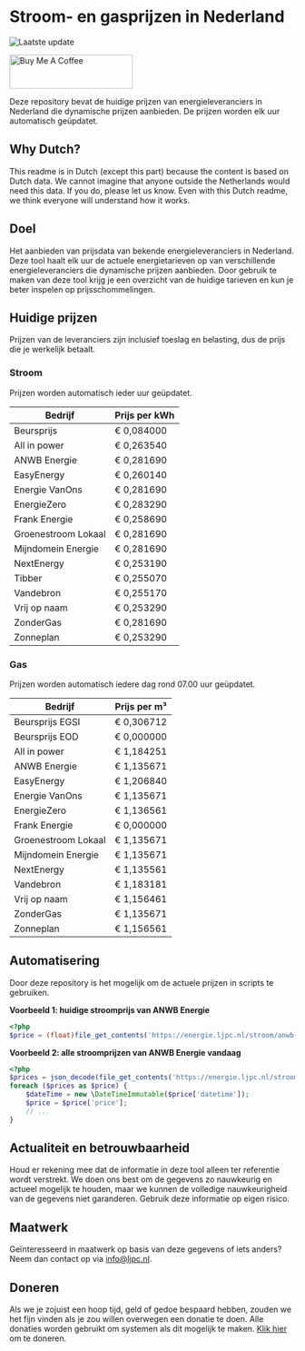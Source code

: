 # Stroom- en gasprijzen in Nederland

![Laatste update](https://img.shields.io/badge/laatste%20update-2024--05--09%2006%3A00%20CET-brightgreen)

<a href="https://www.buymeacoffee.com/Lars-" target="_blank"><img src="https://cdn.buymeacoffee.com/buttons/v2/default-orange.png" alt="Buy Me A Coffee" height="60" style="height: 60px !important;width: 217px !important;" ></a>

Deze repository bevat de huidige prijzen van energieleveranciers in Nederland die dynamische prijzen aanbieden. De prijzen worden elk uur automatisch geüpdatet.

## Why Dutch?

This readme is in Dutch (except this part) because the content is based on Dutch data. We cannot imagine that anyone outside the Netherlands would need this data. If you do, please let us know. Even with this Dutch readme, we think
everyone will understand how it works.

## Doel

Het aanbieden van prijsdata van bekende energieleveranciers in Nederland. Deze tool haalt elk uur de actuele energietarieven op van verschillende energieleveranciers die dynamische prijzen aanbieden. Door gebruik te maken van deze tool
krijg je een overzicht van de huidige tarieven en kun je beter inspelen op prijsschommelingen.

## Huidige prijzen

Prijzen van de leveranciers zijn inclusief toeslag en belasting, dus de prijs die je werkelijk betaalt.

### Stroom

Prijzen worden automatisch ieder uur geüpdatet.

 Bedrijf | Prijs per kWh 
---------|---------------
Beursprijs | € 0,084000
All in power | € 0,263540
ANWB Energie | € 0,281690
EasyEnergy | € 0,260140
Energie VanOns | € 0,281690
EnergieZero | € 0,283290
Frank Energie | € 0,258690
Groenestroom Lokaal | € 0,281690
Mijndomein Energie | € 0,281690
NextEnergy | € 0,253190
Tibber | € 0,255070
Vandebron | € 0,255170
Vrij op naam | € 0,253290
ZonderGas | € 0,281690
Zonneplan | € 0,253290


### Gas

Prijzen worden automatisch iedere dag rond 07.00 uur geüpdatet.

 Bedrijf | Prijs per m³ 
---------|--------------
Beursprijs EGSI | € 0,306712
Beursprijs EOD | € 0,000000
All in power | € 1,184251
ANWB Energie | € 1,135671
EasyEnergy | € 1,206840
Energie VanOns | € 1,135671
EnergieZero | € 1,136561
Frank Energie | € 0,000000
Groenestroom Lokaal | € 1,135671
Mijndomein Energie | € 1,135671
NextEnergy | € 1,135561
Vandebron | € 1,183181
Vrij op naam | € 1,156461
ZonderGas | € 1,135671
Zonneplan | € 1,156561


## Automatisering

Door deze repository is het mogelijk om de actuele prijzen in scripts te gebruiken.

**Voorbeeld 1: huidige stroomprijs van ANWB Energie**

```php
<?php
$price = (float)file_get_contents('https://energie.ljpc.nl/stroom/anwb-energie-nu.txt');

```

**Voorbeeld 2: alle stroomprijzen van ANWB Energie vandaag**

```php
<?php
$prices = json_decode(file_get_contents('https://energie.ljpc.nl/stroom/all-in-power-vandaag.json'),true);
foreach ($prices as $price) {
    $dateTime = new \DateTimeImmutable($price['datetime']);
    $price = $price['price'];
    // ...
}
```

## Actualiteit en betrouwbaarheid

Houd er rekening mee dat de informatie in deze tool alleen ter referentie wordt verstrekt. We doen ons best om de gegevens zo nauwkeurig en actueel mogelijk te houden, maar we kunnen de volledige nauwkeurigheid van de gegevens niet
garanderen. Gebruik deze informatie op eigen risico.

## Maatwerk

Geïnteresseerd in maatwerk op basis van deze gegevens of iets anders? Neem dan contact op
via [info@ljpc.nl](mailto:info@ljpc.nl?subject=Energie%20prijzen).

## Doneren

Als we je zojuist een hoop tijd, geld of gedoe bespaard hebben, zouden we het fijn vinden als je zou willen overwegen een
donatie te doen. Alle donaties worden gebruikt om systemen als dit mogelijk te
maken. [Klik hier](https://www.buymeacoffee.com/Lars-) om te doneren.
